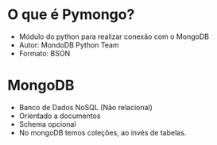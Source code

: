 # O que é Pymongo?
- Módulo do python para realizar conexão com o MongoDB
- Autor: MondoDB Python Team
- Formato: BSON

# MongoDB
- Banco de Dados NoSQL (Não relacional)
- Orientado a documentos
- Schema opcional
- No mongoDB temos coleções, ao invés de tabelas.
